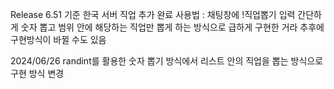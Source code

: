 Release
  6.51 기준 한국 서버 직업 추가 완료 
  사용법 : 채팅창에 !직업뽑기 입력
  간단하게 숫자 뽑고 범위 안에 해당하는 직업만 뽑게 하는 방식으로 급하게 구현한 거라 추후에 구현방식이 바뀔 수도 있음 

2024/06/26 
  randint를 활용한 숫자 뽑기 방식에서 리스트 안의 직업을 뽑는 방식으로 구현 방식 변경
